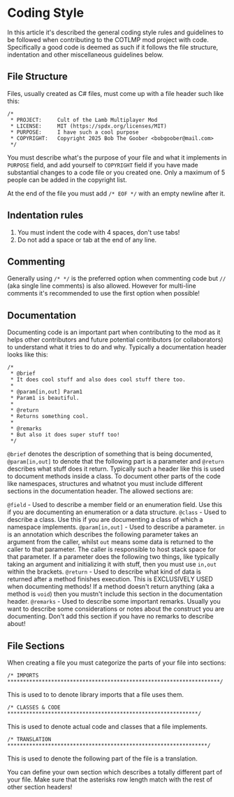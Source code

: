 # Coding Style
In this article it's described the general coding style rules and guidelines to be followed when contributing to the COTLMP mod project with code.
Specifically a good code is deemed as such if it follows the file structure, indentation and other miscellaneous guidelines below.

## File Structure
Files, usually created as C# files, must come up with a file header such like this:
```
/*
 * PROJECT:     Cult of the Lamb Multiplayer Mod
 * LICENSE:     MIT (https://spdx.org/licenses/MIT)
 * PURPOSE:     I have such a cool purpose
 * COPYRIGHT:	Copyright 2025 Bob The Goober <bobgoober@mail.com>
 */
```

You must describe what's the purpose of your file and what it implements in `PURPOSE` field, and add yourself to `COPYRIGHT` field if you have made substantial changes to a code file or you created one.
Only a maximum of 5 people can be added in the copyright list.

At the end of the file you must add `/* EOF */` with an empty newline after it.

## Indentation rules
1. You must indent the code with 4 spaces, don't use tabs!
2. Do not add a space or tab at the end of any line.

## Commenting
Generally using `/* */` is the preferred option when commenting code but `//` (aka single line comments) is also allowed.
However for multi-line comments it's recommended to use the first option when possible!

## Documentation
Documenting code is an important part when contributing to the mod as it helps other contributors and future potential contributors (or collaborators) to understand what it tries to do and why.
Typically a documentation header looks like this:
```
/*
 * @brief
 * It does cool stuff and also does cool stuff there too.
 *
 * @param[in,out] Param1
 * Param1 is beautiful.
 *
 * @return
 * Returns something cool.
 *
 * @remarks
 * But also it does super stuff too!
 */
```
`@brief` denotes the description of something that is being documented, `@param[in,out]` to denote that the following part is a parameter and `@return` describes what stuff does it return.
Typically such a header like this is used to document methods inside a class.
To document other parts of the code like namespaces, structures and whatnot you must include different sections in the documentation header. The allowed sections are:

`@field` - Used to describe a member field or an enumeration field. Use this if you are documenting an enumeration or a data structure.
`@class` - Used to describe a class. Use this if you are documenting a class of which a namespace implements.
`@param[in,out]` - Used to describe a parameter. `in` is an annotation which describes the following parameter takes an argument from the caller, whilst `out` means some data is returned to the caller to that parameter. The caller is responsible to host stack space for that parameter. If a parameter does the following two things, like typically taking an argument and initializing it with stuff, then you must use `in,out` within the brackets.
`@return` - Used to describe what kind of data is returned after a method finishes execution. This is EXCLUSIVELY USED when documenting methods! If a method doesn't return anything (aka a method is `void`) then you mustn't include this section in the documentation header.
`@remarks` - Used to describe some important remarks. Usually you want to describe some considerations or notes about the construct you are documenting. Don't add this section if you have no remarks to describe about!

## File Sections
When creating a file you must categorize the parts of your file into sections:
```
/* IMPORTS ********************************************************************/
```
This is used to to denote library imports that a file uses them.
```
/* CLASSES & CODE *************************************************************/
```
This is used to denote actual code and classes that a file implements.
```
/* TRANSLATION ****************************************************************/
```
This is used to denote the following part of the file is a translation.

You can define your own section which describes a totally different part of your file. Make sure that the asterisks row length match with the rest of other section headers!
